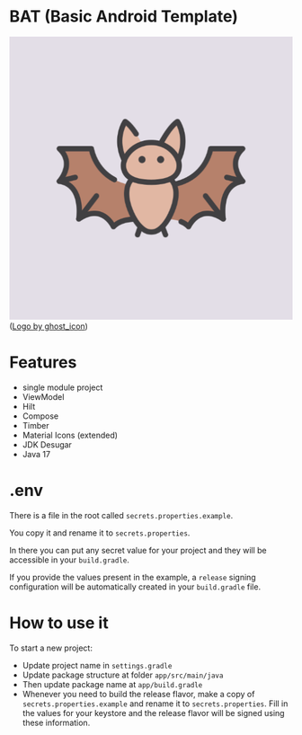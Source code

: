 # BAT (Basic Android Template)

![Logo](images/logo.png)
([Logo by ghost_icon](https://www.freepik.com/icon/bat_3717068))

# Features

- single module project
- ViewModel
- Hilt
- Compose
- Timber
- Material Icons (extended)
- JDK Desugar
- Java 17

# .env

There is a file in the root called `secrets.properties.example`.

You copy it and rename it to `secrets.properties`.

In there you can put any secret value for your project and they will be accessible in
your `build.gradle`.

If you provide the values present in the example, a `release` signing configuration will be
automatically created in your `build.gradle` file.

# How to use it

To start a new project:

- Update project name in ``settings.gradle``
- Update package structure at folder ``app/src/main/java``
- Then update package name at ``app/build.gradle``
- Whenever you need to build the release flavor, make a copy of `secrets.properties.example` and
  rename it to `secrets.properties`. Fill in the values for your keystore and the release flavor
  will be signed using these information.